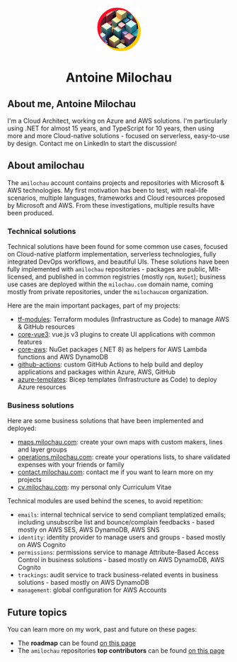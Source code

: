<p align="center">
  <a href="https://milochau.com" target="_blank">
    <img alt="milochau logo" width="100" src="./assets/logo.png">
  </a>
</p>
<h1 align="center">
  Antoine Milochau
</h1>

## About me, Antoine Milochau

I'm a Cloud Architect, working on Azure and AWS solutions. I'm particularly using .NET for almost 15 years, and TypeScript for 10 years, then using more and more Cloud-native solutions - focused on serverless, easy-to-use by design. Contact me on LinkedIn to start the discussion!

## About amilochau

The `amilochau` account contains projects and repositories with Microsoft & AWS technologies. My first motivation has been to test, with real-life scenarios, multiple languages, frameworks and Cloud resources proposed by Microsoft and AWS. From these investigations, multiple results have been produced.

### Technical solutions

Technical solutions have been found for some common use cases, focused on Cloud-native platform implementation, serverless technologies, fully integrated DevOps workflows, and beautiful UIs. These solutions have been fully implemented with `amilochau` repositories - packages are public, MIt-licensed, and published in common registries (mostly `npm`, `NuGet`); business use cases are deployed within the `milochau.com` domain name, coming mostly from private repositories, under the `milochaucom` organization.

Here are the main important packages, part of my projects:

- [tf-modules](https://github.com/amilochau/tf-modules): Terraform modules (Infrastructure as Code) to manage AWS & GitHub resources
- [core-vue3](https://github.com/amilochau/core-vue3): vue.js v3 plugins to create UI applications with common features
- [core-aws](https://github.com/amilochau/core-aws): NuGet packages (.NET 8) as helpers for AWS Lambda functions and AWS DynamoDB
- [github-actions](https://github.com/amilochau/github-actions): custom GitHub Actions to help build and deploy applications and packages within Azure, AWS, GitHub
- [azure-templates](https://github.com/amilochau/azure-templates): Bicep templates (Infrastructure as Code) to deploy Azure resources

### Business solutions

Here are some business solutions that have been implemented and deployed:

- [maps.milochau.com](https://maps.milochau.com): create your own maps with custom makers, lines and layer groups
- [operations.milochau.com](https://operations.milochau.com): create your operations lists, to share validated expenses with your friends or family
- [contact.milochau.com](https://contact.milochau.com): contact me if you want to learn more on my projects
- [cv.milochau.com](https://cv.milochau.com): my personal only Curriculum Vitae

Technical modules are used behind the scenes, to avoid repetition:

- `emails`: internal technical service to send compliant templatized emails; including unsubscribe list and bounce/complain feedbacks - based mostly on AWS SES, AWS DynamoDB, AWS SNS
- `identity`: identity provider to manage users and groups - based mostly on AWS Cognito
- `permissions`: permissions service to manage Attribute-Based Access Control in business solutions - based mostly on AWS DynamoDB, AWS Cognito
- `trackings`: audit service to track business-related events in business solutions - based mostly on AWS DynamoDB
- `management`: global configuration for AWS Accounts

## Future topics

You can learn more on my work, past and future on these pages:

- The **roadmap** can be found [on this page](./docs/roadmap.md)
- The `amilochau` repositories **top contributors** can be found [on this page](./docs/contributors.md)
